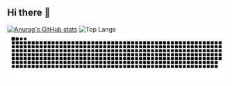 ## Hi there 👋

<!--
**Wood-Q/Wood-Q** is a ✨ _special_ ✨ repository because its `README.md` (this file) appears on your GitHub profile.

Here are some ideas to get you started:

- 🔭 I’m currently working on ...
- 🌱 I’m currently learning ...
- 👯 I’m looking to collaborate on ...
- 🤔 I’m looking for help with ...
- 💬 Ask me about ...
- 📫 How to reach me: ...
- 😄 Pronouns: ...
- ⚡ Fun fact: ...
-->

[![Anurag's GitHub stats](https://github-readme-stats.vercel.app/api?username=Wood-Q)](https://github.com/anuraghazra/github-readme-stats)
![Top Langs](https://github-readme-stats.vercel.app/api/top-langs/?username=all-smile&layout=compact&theme=tokyonight)
![亮色](https://raw.githubusercontent.com/Wood-Q/Wood-Q/output/github-contribution-grid-snake.svg)
